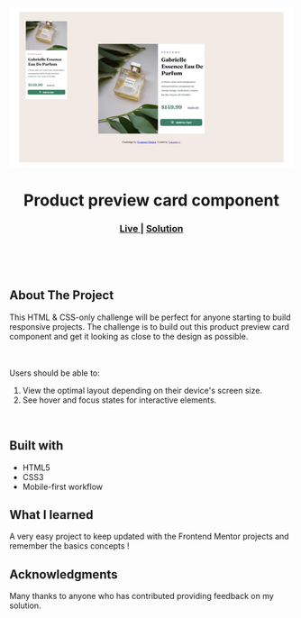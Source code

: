 <img src="https://github.com/Carmenyo/FrontendMentor-Product-preview-card-component/blob/main/images/FrontendMentor-Product-preview-card-component.jpg"></img>

<h1 align="center">Product preview card component
</h1>

<div align="center">
  <h3>
    <a href="https://github.com/Carmenyo/FrontendMentor-Product-preview-card-component" color="white">
      Live
    </a>
    <span> | </span>
    <a href="https://carmenyo.github.io/FrontendMentor-Product-preview-card-component/">
      Solution
    </a>
  </h3>
</div>
<br>
<br>
<br>

## About The Project

<p>This HTML & CSS-only challenge will be perfect for anyone starting to build responsive projects.
The challenge is to build out this product preview card component and get it looking as close to the design as possible.

<br><br>Users should be able to: <br>
1. View the optimal layout depending on their device's screen size.
2. See hover and focus states for interactive elements.
<br>

## Built with

- HTML5 
- CSS3
- Mobile-first workflow

## What I learned

A very easy project to keep updated with the Frontend Mentor projects and remember the basics concepts !

## Acknowledgments

Many thanks to anyone who has contributed providing feedback on my solution. 

